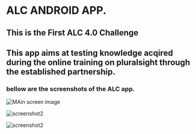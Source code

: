 # ALC ANDROID APP. 
## This is the First ALC 4.0 Challenge
## This app aims at testing knowledge acqired during the online training on pluralsight through the established partnership.   
### bellow are the screenshots of the  ALC app. 

![MAin screen image](https://github.com/Jacksonmwirigi/alc-challenge1/tree/master/app/src/main/res/drawable/main_screen.png)

![screenshot2](https://github.com/Jacksonmwirigi/alc-challenge1/tree/master/app/src/main/res/drawable/profilescreen.png) 

![screenshot2](https://github.com/Jacksonmwirigi/alc-challenge1/tree/master/app/src/main/res/drawable/aboutscreen.png) 